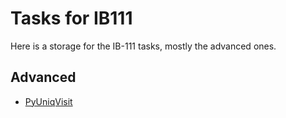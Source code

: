 # Tasks for IB111

Here is a storage for the IB-111 tasks, mostly the advanced ones.


## Advanced
- [PyUniqVisit](./py_uniq_visit.md)





